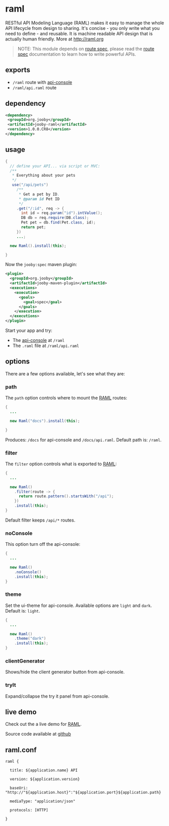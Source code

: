 # raml

RESTful API Modeling Language (RAML) makes it easy to manage the whole API lifecycle from design to sharing. It's concise - you only write what you need to define - and reusable. It is machine readable API design that is actually human friendly. More at <a href="http://raml.org/">http://raml.org</a>


> NOTE: This module depends on [route spec](/doc/spec/spec.html), please read the [route spec](/doc/spec/spec.html) documentation to learn how to write powerful APIs. 


## exports

* ```/raml``` route with [api-console](https://github.com/mulesoft/api-console)
* ```/raml/api.raml``` route

## dependency

```xml
<dependency>
 <groupId>org.jooby</groupId>
 <artifactId>jooby-raml</artifactId>
 <version>1.0.0.CR8</version>
</dependency>
```

## usage

```java
{
  // define your API... via script or MVC:
  /**
   * Everything about your pets
   */
   use("/api/pets")
     /**
      * Get a pet by ID.
      * @param id Pet ID
      */
     .get("/:id", req -> {
       int id = req.param("id").intValue();
       DB db = req.require(DB.class);
       Pet pet = db.find(Pet.class, id);
       return pet;
     })
     ...;

  new Raml().install(this);

}
```

Now the ```jooby:spec``` maven plugin:

```xml
<plugin>
  <groupId>org.jooby</groupId>
  <artifactId>jooby-maven-plugin</artifactId>
  <executions>
    <execution>
      <goals>
        <goal>spec</goal>
      </goals>
    </execution>
  </executions>
</plugin>
```

Start your app and try:

* The [api-console](https://github.com/mulesoft/api-console) at ```/raml```
* The ```.raml``` file at ```/raml/api.raml```

## options

There are a few options available, let's see what they are:

### path

The ```path``` option controls where to mount the [RAML](http://raml.org) routes:

```java
{
  ...

  new Raml("docs").install(this);

}
```

Produces: ```/docs``` for api-console and ```/docs/api.raml```. Default path is: ```/raml```.

### filter

The ```filter``` option controls what is exported to [RAML](http://raml.org):

```java
{
  ...

  new Raml()
    .filter(route -> {
      return route.pattern().startsWith("/api");
    })
    .install(this);
}
```

Default filter keeps ```/api/*``` routes.

### noConsole

This option turn off the api-console:

```java
{
  ...

  new Raml()
    .noConsole()
    .install(this);
}
```

### theme

Set the ui-theme for api-console. Available options are ```light``` and ```dark```. Default is: ```light```.

```java
{
  ...

  new Raml()
    .theme("dark")
    .install(this);
}
```

### clientGenerator

Shows/hide the client generator button from api-console.

### tryIt

Expand/collapse the try it panel from api-console.

## live demo

Check out the a live demo for [RAML](https://jooby-spec.herokuapp.com/raml).

Source code available at [github](https://github.com/jooby-guides/route-spec)

## raml.conf

```properties
raml {

  title: ${application.name} API

  version: ${application.version}

  baseUri: "http://"${application.host}":"${application.port}${application.path}

  mediaType: "application/json"

  protocols: [HTTP]

}
```
